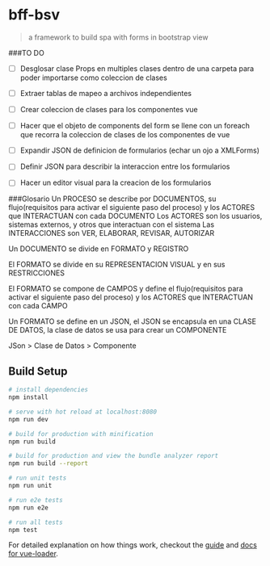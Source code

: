 # bff-bsv

> a framework to build spa with forms in bootstrap view

###TO DO
- [ ] Desglosar clase Props en multiples clases dentro de una carpeta para poder importarse como coleccion de clases
- [ ] Extraer tablas de mapeo a archivos independientes
- [ ] Crear coleccion de clases para los componentes vue
- [ ] Hacer que el objeto de components del form se llene con un foreach que recorra la coleccion de clases de los componentes de vue

- [ ] Expandir JSON de definicion de formularios (echar un ojo a XMLForms)
- [ ] Definir JSON para describir la interaccion entre los formularios
- [ ] Hacer un editor visual para la creacion de los formularios

###Glosario
Un PROCESO se describe por DOCUMENTOS, su flujo(requisitos para activar el siguiente paso del proceso) y los ACTORES que INTERACTUAN con cada DOCUMENTO
	Los ACTORES son los usuarios, sistemas externos, y otros que interactuan con el sistema
	Las INTERACCIONES son VER, ELABORAR, REVISAR, AUTORIZAR

Un DOCUMENTO se divide en FORMATO y REGISTRO


El FORMATO se divide en su REPRESENTACION VISUAL y en sus RESTRICCIONES

El FORMATO se compone de CAMPOS y define el flujo(requisitos para activar el siguiente paso del proceso) y los ACTORES que INTERACTUAN con cada CAMPO


Un FORMATO se define en un JSON, el JSON se encapsula en una CLASE DE DATOS, la clase de datos se usa para crear un COMPONENTE

JSon > Clase de Datos > Componente

## Build Setup

``` bash
# install dependencies
npm install

# serve with hot reload at localhost:8080
npm run dev

# build for production with minification
npm run build

# build for production and view the bundle analyzer report
npm run build --report

# run unit tests
npm run unit

# run e2e tests
npm run e2e

# run all tests
npm test
```

For detailed explanation on how things work, checkout the [guide](http://vuejs-templates.github.io/webpack/) and [docs for vue-loader](http://vuejs.github.io/vue-loader).
